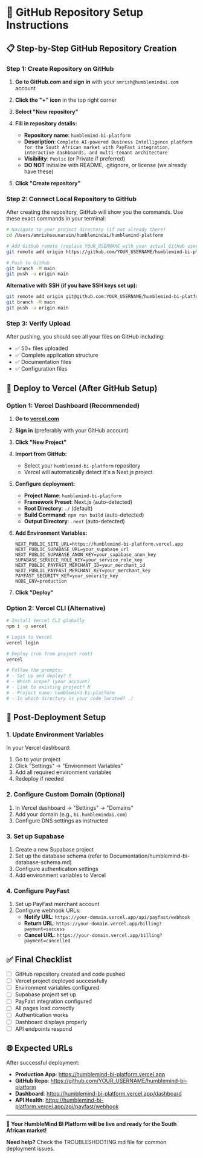 # 🐙 GitHub Repository Setup Instructions

## 📋 Step-by-Step GitHub Repository Creation

### Step 1: Create Repository on GitHub

1. **Go to GitHub.com and sign in** with your `amrish@humblemindai.com` account
2. **Click the "+" icon** in the top right corner
3. **Select "New repository"**
4. **Fill in repository details:**
   - **Repository name**: `humblemind-bi-platform`
   - **Description**: `Complete AI-powered Business Intelligence platform for the South African market with PayFast integration, interactive dashboards, and multi-tenant architecture`
   - **Visibility**: `Public` (or Private if preferred)
   - **DO NOT** initialize with README, .gitignore, or license (we already have these)

5. **Click "Create repository"**

### Step 2: Connect Local Repository to GitHub

After creating the repository, GitHub will show you the commands. Use these exact commands in your terminal:

```bash
# Navigate to your project directory (if not already there)
cd /Users/amrishseunarain/humblemindai/humblemind-platform

# Add GitHub remote (replace YOUR_USERNAME with your actual GitHub username)
git remote add origin https://github.com/YOUR_USERNAME/humblemind-bi-platform.git

# Push to GitHub
git branch -M main
git push -u origin main
```

**Alternative with SSH (if you have SSH keys set up):**
```bash
git remote add origin git@github.com:YOUR_USERNAME/humblemind-bi-platform.git
git branch -M main
git push -u origin main
```

### Step 3: Verify Upload

After pushing, you should see all your files on GitHub including:
- ✅ 50+ files uploaded
- ✅ Complete application structure
- ✅ Documentation files
- ✅ Configuration files

## 🚀 Deploy to Vercel (After GitHub Setup)

### Option 1: Vercel Dashboard (Recommended)

1. **Go to [vercel.com](https://vercel.com)**
2. **Sign in** (preferably with your GitHub account)
3. **Click "New Project"**
4. **Import from GitHub:**
   - Select your `humblemind-bi-platform` repository
   - Vercel will automatically detect it's a Next.js project

5. **Configure deployment:**
   - **Project Name**: `humblemind-bi-platform`
   - **Framework Preset**: Next.js (auto-detected)
   - **Root Directory**: `./` (default)
   - **Build Command**: `npm run build` (auto-detected)
   - **Output Directory**: `.next` (auto-detected)

6. **Add Environment Variables:**
   ```
   NEXT_PUBLIC_SITE_URL=https://humblemind-bi-platform.vercel.app
   NEXT_PUBLIC_SUPABASE_URL=your_supabase_url
   NEXT_PUBLIC_SUPABASE_ANON_KEY=your_supabase_anon_key
   SUPABASE_SERVICE_ROLE_KEY=your_service_role_key
   NEXT_PUBLIC_PAYFAST_MERCHANT_ID=your_merchant_id
   NEXT_PUBLIC_PAYFAST_MERCHANT_KEY=your_merchant_key
   PAYFAST_SECURITY_KEY=your_security_key
   NODE_ENV=production
   ```

7. **Click "Deploy"**

### Option 2: Vercel CLI (Alternative)

```bash
# Install Vercel CLI globally
npm i -g vercel

# Login to Vercel
vercel login

# Deploy (run from project root)
vercel

# Follow the prompts:
# - Set up and deploy? Y
# - Which scope? (your account)
# - Link to existing project? N
# - Project name: humblemind-bi-platform
# - In which directory is your code located? ./
```

## 🔧 Post-Deployment Setup

### 1. Update Environment Variables

In your Vercel dashboard:
1. Go to your project
2. Click "Settings" → "Environment Variables"
3. Add all required environment variables
4. Redeploy if needed

### 2. Configure Custom Domain (Optional)

1. In Vercel dashboard → "Settings" → "Domains"
2. Add your domain (e.g., `bi.humblemindai.com`)
3. Configure DNS settings as instructed

### 3. Set up Supabase

1. Create a new Supabase project
2. Set up the database schema (refer to Documentation/humblemind-bi-database-schema.md)
3. Configure authentication settings
4. Add environment variables to Vercel

### 4. Configure PayFast

1. Set up PayFast merchant account
2. Configure webhook URLs:
   - **Notify URL**: `https://your-domain.vercel.app/api/payfast/webhook`
   - **Return URL**: `https://your-domain.vercel.app/billing?payment=success`
   - **Cancel URL**: `https://your-domain.vercel.app/billing?payment=cancelled`

## ✅ Final Checklist

- [ ] GitHub repository created and code pushed
- [ ] Vercel project deployed successfully
- [ ] Environment variables configured
- [ ] Supabase project set up
- [ ] PayFast integration configured
- [ ] All pages load correctly
- [ ] Authentication works
- [ ] Dashboard displays properly
- [ ] API endpoints respond

## 🌐 Expected URLs

After successful deployment:
- **Production App**: https://humblemind-bi-platform.vercel.app
- **GitHub Repo**: https://github.com/YOUR_USERNAME/humblemind-bi-platform
- **Dashboard**: https://humblemind-bi-platform.vercel.app/dashboard
- **API Health**: https://humblemind-bi-platform.vercel.app/api/payfast/webhook

---

**🎉 Your HumbleMind BI Platform will be live and ready for the South African market!**

**Need help?** Check the TROUBLESHOOTING.md file for common deployment issues.